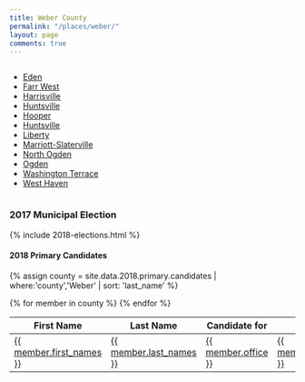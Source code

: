 ```yaml
---
title: Weber County
permalink: "/places/weber/"
layout: page
comments: true
---
```


<div class="columns">
<ul>
  <li><a href="eden">Eden</a></li>
  <li><a href="farr-west">Farr West</a></li>
  <li><a href="harrisville">Harrisville</a></li>
  <li><a href="huntsville">Huntsville</a></li>
  <li><a href="hooper">Hooper</a></li>
  <li><a href="huntsville">Huntsville</a></li>
  <li><a href="liberty">Liberty</a></li>
  <li><a href="marriott-slaterville">Marriott-Slaterville</a></li>
  <li><a href="north-ogden">North Ogden</a></li>
  <li><a href="ogden">Ogden</a></li>
  <li><a href="washington-terrace">Washington Terrace</a></li>
  <li><a href="west-haven">West Haven</a></li>
</ul>
</div>

### 2017 Municipal Election

{% include 2018-elections.html %}

#### 2018 Primary Candidates

{% assign county = site.data.2018.primary.candidates | where:'county','Weber' | sort: 'last_name' %}
<table>
<thead>
  <th>First Name</th>
  <th>Last Name</th>
  <th>Candidate for</th>
  <th>City</th>
  <th>County</th>
</thead>
<tbody>
{% for member in county  %}
  <tr>
    <td><a href="{{ site.url }}/people/{{ member.id }}">{{ member.first_names }}</a></td>
    <td><a href="{{ site.url }}/people/{{ member.id }}">{{ member.last_names }}</a></td>
    <td><a href="{{ site.url }}/office/{{ member.office | downcase | replace: ' ','-' | replace: '.','' | replace: '(','' | replace: ')','' }}">{{ member.office }}</a></td>
    <td><a href="{{ site.url }}/places/{{ member.county | downcase | replace: ' ','-' }}/{{ member.city | downcase | replace: ' ','-' }}">{{ member.city }}</a></td>
    <td><a href="{{ site.url }}/places/{{ member.county | downcase | replace: ' ','-' }}">{{ member.county }}</a></td>
  </tr>
{% endfor %}
</tbody>
</table>
